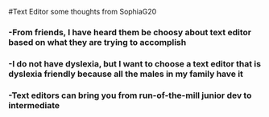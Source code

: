 #Text Editor some thoughts from SophiaG20

### -From friends, I have heard them be choosy about text editor based on what they are trying to accomplish
### -I do not have dyslexia, but I want to choose a text editor that is dyslexia friendly because all the males in my family have it
### -Text editors can bring you from run-of-the-mill junior dev to intermediate
